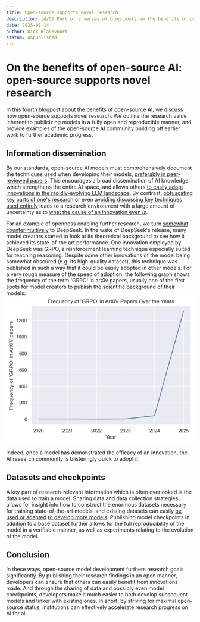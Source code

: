```yaml
---
title: Open-source supports novel research
description: (4/5) Part of a series of blog posts on the benefits of open-source AI.
date: 2025-08-14
author: Dick Blankvoort
status: unpublished
---
```

# On the benefits of open-source AI: open-source supports novel research
<author :author="author"></author>

In this fourth blogpost about the benefits of open-source AI, we discuss how open-source supports novel research. We outline the research value inherent to publicizing models in a fully open and reproducible manner, and provide examples of the open-source AI community building off earlier work to further academic progress.

## Information dissemination
By our standards, open-source AI models must comprehensively document the techniques used when developing their models, [preferably in peer-reviewed papers](https://dl.acm.org/doi/10.1145/3630106.3659005). This encourages a broad dissemination of AI knowledge which strengthens the entire AI space, and allows others [to easily adopt innovations in the rapidly-evolving LLM landscape](https://huggingface.co/stabilityai/stablelm-zephyr-3b). By contrast, [obfuscating key parts of one's research](https://arxiv.org/abs/2501.12948) or even [avoiding discussing key techniques used entirely](https://arxiv.org/pdf/2303.08774) leads to a research environment with a large amount of uncertainty as to [what the cause of an innovation even _is_](https://www.cbsnews.com/news/what-is-deepseek-ai-china-stock-nvidia-nvda-asml/).

For an example of openness enabling further research, we turn [somewhat counterintuitively](/news/deepseek) to DeepSeek. In the wake of DeepSeek's release, many model creators started to look at its theoretical background to see how it achieved its state-of-the art performance. One innovation employed by DeepSeek was GRPO, a reinforcement learning technique especially suited for teaching reasoning. Despite some other innovations of the model being somewhat obscured (e.g. its high-quality dataset), this technique was published in such a way that it could be easily adopted in other models. For a very rough measure of the speed of adoption, the following graph shows the frequency of the term 'GRPO' in arXiv papers, usually one of the first spots for model creators to publish the scientific background of their models:
![Diagram depicting the frequency of the term 'GRPO' in arXiv papers](/images/grpo_freq.png "Prevalence of GRPO in arXiv papers")

Indeed, once a model has demonstrated the efficacy of an innovation, the AI research community is blisteringly quick to adopt it.

<!-- TODO pref also an example of the opposite. An innovation being kept secret and not being adopted. Perhaps RBRM, a rule-based reward model used to tune refusal levels mentioned in the GPT-4 paper but not at all adopted. But as a safety-alignment rather than performance technique, I don't think it is entirely comparable with the DeepSeek innovation. One problem is also that potentially useful techniques, even if only mentioned in an obscured manner, are subsequently usually sought to be reconstructed with very little knowledge (hypothesis). That would make a chart like the above have only a limited point. More careful research required. -->

## Datasets and checkpoints
A key part of research-relevant information which is often overlooked is the data used to train a model. Sharing data and data collection strategies allows for insight into how to construct the enormous datasets necessary for training state-of-the-art models, and existing datasets can easily [be used or adapted](https://huggingface.co/datasets/EleutherAI/pile) [to develop more models](https://huggingface.co/datasets/togethercomputer/RedPajama-Data-V2). Publishing model checkpoints in addition to a base dataset further allows for the full reproducibility of the model in a verifiable manner, as well as experiments relating to the evolution of the model.

## Conclusion
In these ways, open-source model development furthers research goals significantly. By publishing their research findings in an open manner, developers can ensure that others can easily benefit from innovations made. And through the sharing of data and possibly even model checkpoints, developers make it much easier to both develop subsequent models and tinker with existing ones. In short, by striving for maximal open-source status, institutions can effectively accelerate research progress on AI for all.